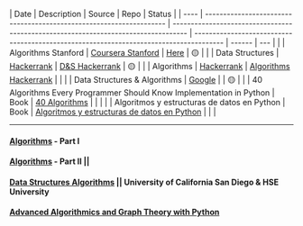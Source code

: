 | Date | Description                                                         | Source                                                                             | Repo                                                                                   | Status |
| ---- | ------------------------------------------------------------------- | ---------------------------------------------------------------------------------- | -------------------------------------------------------------------------------------- | ------ | --- |
|      | Algorithms Stanford                                                 | [Coursera Stanford](https://www.coursera.org/specializations/algorithms)           | [Here](./Algorithms_Stanford/Algorithms_Stanford/README.md)                            | 🟡     |
|      | Data Structures                                                     | [Hackerrank](https://www.hackerrank.com/domains/data-structures)                   | [D&S Hackerrank](./Data_Structures_Hackerrank)                                         | 🟡     |
|      | Algorithms                                                          | [Hackerrank](https://www.hackerrank.com/domains/algorithms)                        | [Algorithms Hackerrank]()                                                              |        |
|      | Data Structures & Algorithms                                        | [Google](https://techdevguide.withgoogle.com/paths/data-structures-and-algorithms) |                                                                                        | 🟡     |
|      | 40 Algorithms Every Programmer Should Know Implementation in Python | Book                                                                               | [40 Algorithms](./40_Algorithms_Every_Programmer_Should_Know)                          |        |     |
|      | Algoritmos y estructuras de datos en Python                         | Book                                                                               | [Algoritmos y estructuras de datos en Python](./AlgoritmosyEstructurasDatos/README.md) |        |     |

---

#### [Algorithms](https://www.coursera.org/learn/algorithms-part1) - Part I

#### [Algorithms](https://www.coursera.org/learn/algorithms-part2) - Part II ||

#### [Data Structures Algorithms](https://www.coursera.org/specializations/data-structures-algorithms) || University of California San Diego & HSE University

#### [Advanced Algorithmics and Graph Theory with Python](https://learning.edx.org/course/course-v1:IMTx+NET04x+3T2018/home)
